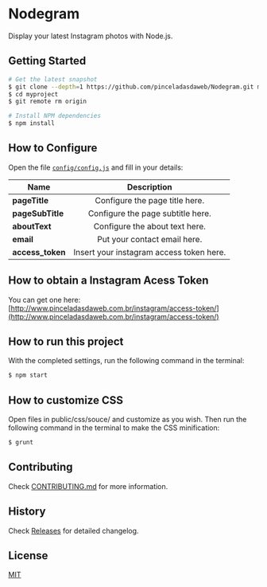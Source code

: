 # Nodegram

Display your latest Instagram photos with Node.js.

## Getting Started

```bash
# Get the latest snapshot
$ git clone --depth=1 https://github.com/pinceladasdaweb/Nodegram.git myproject
$ cd myproject
$ git remote rm origin

# Install NPM dependencies
$ npm install
```

## How to Configure

Open the file [`config/config.js`](config/config.js) and fill in your details:

| Name                               | Description                                                 |
| ---------------------------------- |:-----------------------------------------------------------:|
| **pageTitle**                      | Configure the page title here.                              |
| **pageSubTitle**                   | Configure the page subtitle here.                           |
| **aboutText**                      | Configure the about text here.                              |
| **email**                          | Put your contact email here.                                |
| **access_token**                   | Insert your instagram access token here.                    |

## How to obtain a Instagram Acess Token

You can get one here: [http://www.pinceladasdaweb.com.br/instagram/access-token/](http://www.pinceladasdaweb.com.br/instagram/access-token/)

## How to run this project

With the completed settings, run the following command in the terminal:

```bash
$ npm start
```

## How to customize CSS

Open files in public/css/souce/ and customize as you wish. Then run the following command in the terminal to make the CSS minification:

```bash
$ grunt
```

## Contributing

Check [CONTRIBUTING.md](https://github.com/pinceladasdaweb/nodejs-boilerplate/blob/master/CONTRIBUTING.md) for more information.

## History

Check [Releases](https://github.com/pinceladasdaweb/nodejs-boilerplate/releases) for detailed changelog.

## License

[MIT](LICENSE)